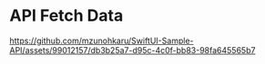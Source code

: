 # API Fetch Data

https://github.com/mzunohkaru/SwiftUI-Sample-API/assets/99012157/db3b25a7-d95c-4c0f-bb83-98fa645565b7
